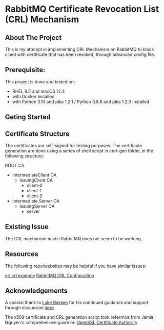 # RabbitMQ Certificate Revocation List (CRL) Mechanism

## About The Project 
This is my attempt in implementing CRL Mechanism on RabbitMQ to block client with certificate that has been revoked, through advanced.config file. 

## Prerequisite: 
This project is done and tested on: 
- RHEL 8.5 and macOS 12.4
- with Docker installed
- with Python 3.10 and pika 1.2.1  / Python 3.8.8 and pika 1.2.0 installed

## Geting Started 


## Certificate Structure
The certificates are self-signed for testing purposes. 
The certificate generation are done using a series of shell script in cert-gen folder, in the following structure: 

ROOT CA
  - IntermediateClient CA
    - IssuingClient CA 
      - client-0  
      - client-1  
      - client-2  
  - Intermediate Server CA 
    - IssuingServer CA 
      - server 

## Existing Issue 
The CRL machanism insdie RabbitMQ does not seem to be working. 

## Resources 
The following repo/websites may be helpful if you have similar issues: 

[erl crl example](https://github.com/Vagabond/erl_crl_example)
[RabbitMQ CRL Configuration](https://serverfault.com/questions/752233/rabbitmq-crl-configuration)

## Acknowledgements 
A special thank to [Luke Bakken](https://github.com/lukebakken) for his continued guidance and support through discussion [here](https://groups.google.com/g/rabbitmq-users/c/sLXfiBGaKfQ)

The x509 certificate and CRL generation script took referrnce from Jamie Nguyen's comprehensive guide on [OpenSSL Certificate Authority](https://jamielinux.com/docs/openssl-certificate-authority/index.html).
